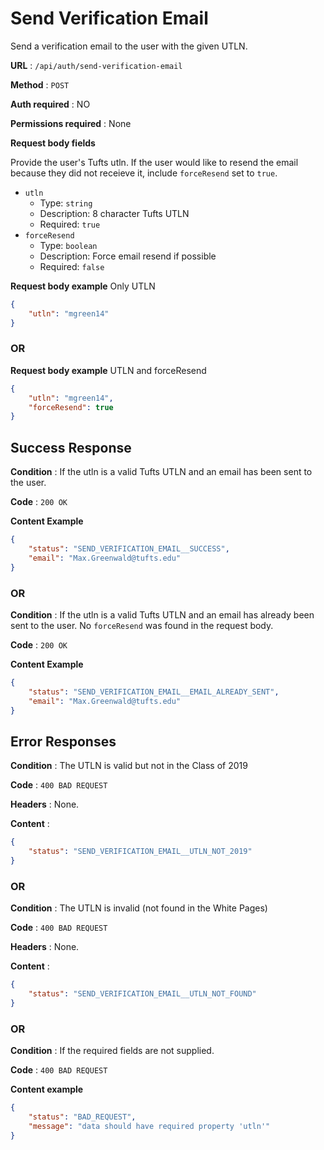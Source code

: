 # Send Verification Email

Send a verification email to the user with the given UTLN.

**URL** : `/api/auth/send-verification-email`

**Method** : `POST`

**Auth required** : NO

**Permissions required** : None

**Request body fields**

Provide the user's Tufts utln. If the user would like to resend the email because they did not receieve it, include `forceResend` set to `true`.

* `utln`
  * Type: `string`
  * Description: 8 character Tufts UTLN
  * Required: `true`
* `forceResend`
  * Type: `boolean`
  * Description: Force email resend if possible
  * Required: `false`

**Request body example** Only UTLN

```json
{
    "utln": "mgreen14"
}
```

### OR

**Request body example** UTLN and forceResend

```json
{
    "utln": "mgreen14",
    "forceResend": true
}
```

## Success Response

**Condition** : If the utln is a valid Tufts UTLN and an email has been sent to the user.

**Code** : `200 OK`

**Content Example**

```json
{
    "status": "SEND_VERIFICATION_EMAIL__SUCCESS",
    "email": "Max.Greenwald@tufts.edu"
}
```

### OR

**Condition** : If the utln is a valid Tufts UTLN and an email has already been sent to the user. No `forceResend` was found in the request body.

**Code** : `200 OK`

**Content Example**

```json
{
    "status": "SEND_VERIFICATION_EMAIL__EMAIL_ALREADY_SENT",
    "email": "Max.Greenwald@tufts.edu"
}
```


## Error Responses

**Condition** : The UTLN is valid but not in the Class of 2019

**Code** : `400 BAD REQUEST`

**Headers** : None.

**Content** :
```json
{
    "status": "SEND_VERIFICATION_EMAIL__UTLN_NOT_2019"
}
```

### OR

**Condition** : The UTLN is invalid (not found in the White Pages)

**Code** : `400 BAD REQUEST`

**Headers** : None.

**Content** :
```json
{
    "status": "SEND_VERIFICATION_EMAIL__UTLN_NOT_FOUND"
}
```

### OR

**Condition** : If the required fields are not supplied.

**Code** : `400 BAD REQUEST`

**Content example**

```json
{
    "status": "BAD_REQUEST",
    "message": "data should have required property 'utln'"
}
```
